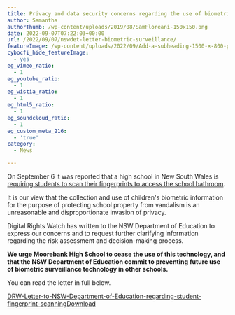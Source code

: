```yaml
---
title: Privacy and data security concerns regarding the use of biometric surveillance technology on children at NSW high school
author: Samantha
authorThumb: /wp-content/uploads/2019/08/SamFloreani-150x150.png
date: 2022-09-07T07:22:03+00:00
url: /2022/09/07/nswdet-letter-biometric-surveillance/
featureImage: /wp-content/uploads/2022/09/Add-a-subheading-1500-×-800-px-1.png
cybocfi_hide_featureImage:
  - yes
eg_vimeo_ratio:
  - 1
eg_youtube_ratio:
  - 1
eg_wistia_ratio:
  - 1
eg_html5_ratio:
  - 1
eg_soundcloud_ratio:
  - 1
eg_custom_meta_216:
  - 'true'
category:
  - News

---
```

On September 6 it was reported that a high school in New South Wales is <a href="https://www.theguardian.com/australia-news/2022/sep/06/sydney-schools-use-of-fingerprint-scanners-in-toilets-an-invasion-of-privacy-expert-says" target="_blank" rel="noreferrer noopener">requiring students to scan their fingerprints to access the school bathroom</a>.

It is our view that the collection and use of children's biometric information for the purpose of protecting school property from vandalism is an unreasonable and disproportionate invasion of privacy.

Digital Rights Watch has written to the NSW Department of Education to express our concerns and to request further clarifying information regarding the risk assessment and decision-making process.

**We urge Moorebank High School to cease the use of this technology, and that the NSW Department of Education commit to preventing future use of biometric surveillance technology in other schools.**

You can read the letter in full below.



<div data-wp-interactive="" class="wp-block-file">
  <a id="wp-block-file--media-0799837c-076c-4238-9b6a-b194b1824f68" href="/wp-content/uploads/2022/09/DRW-Letter-to-NSW-Department-of-Education-regarding-student-fingerprint-scanning.pdf">DRW-Letter-to-NSW-Department-of-Education-regarding-student-fingerprint-scanning</a><a href="/wp-content/uploads/2022/09/DRW-Letter-to-NSW-Department-of-Education-regarding-student-fingerprint-scanning.pdf" class="wp-block-file__button" download aria-describedby="wp-block-file--media-0799837c-076c-4238-9b6a-b194b1824f68">Download</a>
</div>
